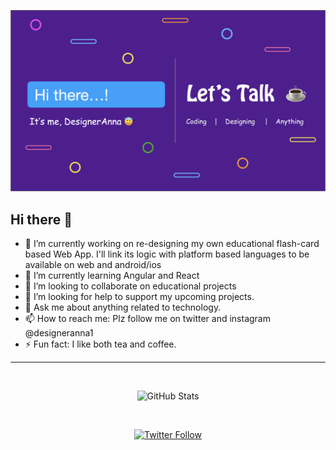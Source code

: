 ![DesignerAnna](https://github.com/designeranna1/designeranna1/blob/master/GitHub%20DA%20Banner.png)

## Hi there 👋



- 🔭 I’m currently working on re-designing my own educational flash-card based Web App.
I'll link its logic with platform based languages to be available on web and android/ios
- 🌱 I’m currently learning Angular and React
- 👯 I’m looking to collaborate on educational projects
- 🤔 I’m looking for help to support my upcoming projects.
- 💬 Ask me about anything related to technology.
- 📫 How to reach me: Plz follow me on twitter and instagram @designeranna1
- ⚡ Fun fact: I like both tea and coffee.
--- 
<br>
<p align="center"><img src="https://github-readme-stats.vercel.app/api?username=designeranna1&amp;show_icons=true&theme=buefy" alt="GitHub Stats"></p>
<br>
<p align="center"> <a href="https://twitter.com/DesignerAnna1"><img alt="Twitter Follow" src="https://img.shields.io/twitter/follow/designeranna1?color=f93993&logo=twitter&style=for-the-badge"></a>
<br>
